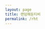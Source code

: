 ```yaml
---
layout: page
title: 랜덤해둔티비
permalink: /rht
---
```


<script>
    const container = document.createElement("div")
    const button = document.createElement("div")
    const video = document.createElement("video")
    const loading = document.createElement("p")

    const srcs = []
    for(let i=1; i<19; i++){
        srcs.push(`/forhayden/assets/video/${i}.mp4`)
    }

    const srcLength = srcs.length

    container.style.background = "black"
    container.style.margin = "0px"
    container.style.width = "-webkit-fill-available"
    container.style.height = "500px"
    container.style.position = "relative"

    container.appendChild(button)
    container.appendChild(video)
    container.appendChild(loading)
    document.getElementsByClassName("page-content").item(0).appendChild(container)

    const buttonSize = "20%"
    button.style.width = buttonSize
    button.style.height = buttonSize
    button.style.backgroundImage = "url(\"/forhayden/assets/img/button.png\")"
    button.style.backgroundRepeat = "no-repeat"
    button.style.backgroundSize = "100%"
    button.style.zIndex = "9"
    button.style.position = "absolute"
    button.style.left = "80%"
    button.style.top = "80%"

    button.addEventListener("click", Play)

    loading.style.position = "absolute"
    loading.innerText = "해두니 달려오는 중..."
    loading.style.width = "-webkit-fill-available"
    loading.style.height = buttonSize
    loading.style.zIndex = "9"
    loading.style.color = "white"
    loading.style.top = "45%"
    loading.style.left = "40%"
    loading.style.display = "block"

    video.src = srcs[parseInt(Math.random() * srcLength)]
    video.muted = true
    video.crossOrigin = "anonymous"
    video.style.width = "-webkit-fill-available"
    video.style.height = "-webkit-fill-available"
    video.style.position = "absolute"
    video.playsInline = true

    video.addEventListener("ended", ()=> Play())
    video.play().then(()=> loading.style.display = "none")

    async function Play(){
        loading.style.display = "block"

        const index = parseInt(Math.random() * srcLength)

        video.src = srcs[index]
        video.muted = false
        await video.play()

        loading.style.display = "none"
    }
</script>
